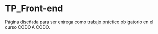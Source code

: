 # TP_Front-end
Página diseñada para ser entrega como trabajo práctico obligatorio en el curso CODO A CODO.
